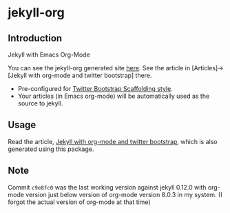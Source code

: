 jekyll-org
==========

Introduction
------------

Jekyll with Emacs Org-Mode

You can see the jekyll-org generated site [here](http://cinsk.github.com/jekyll-org/).  See the article in [Articles]->[Jekyll with org-mode and twitter bootstrap] there.

- Pre-configured for [Twitter Bootstrap Scaffolding style](http://twitter.github.com/bootstrap/scaffolding.html).
- Your articles (in Emacs org-mode) will be automatically used as the source to jekyll.

Usage
-----

Read the article, [Jekyll with org-mode and twitter bootstrap](http://cinsk.github.com/jekyll-org/articles/jekyll-org.html), which is also generated using this package.


Note
----

Commit `c9e8fc0` was the last working version against jekyll 0.12.0 with org-mode version 
just below version of org-mode version 8.0.3 in my system.  (I forgot the actual version of
org-mode at that time)

